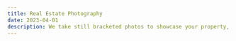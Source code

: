 ```yaml
---
title: Real Estate Photography
date: 2023-04-01
description: We take still bracketed photos to showcase your property, providing high-quality visuals for an impactful presentation.
---
```


